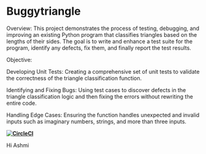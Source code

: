# Buggytriangle
Overview:
This project demonstrates the process of testing, debugging, and improving an existing Python program that classifies triangles based on the lengths of their sides. The goal is to write and enhance a test suite for the program, identify any defects, fix them, and finally report the test results.

Objective:

Developing Unit Tests: Creating a comprehensive set of unit tests to validate the correctness of the triangle classification function.

Identifying and Fixing Bugs: Using test cases to discover defects in the triangle classification logic and then fixing the errors without rewriting the entire code.

Handling Edge Cases: Ensuring the function handles unexpected and invalid inputs such as imaginary numbers, strings, and more than three inputs.

**[![CircleCI](https://dl.circleci.com/status-badge/img/circleci/7yHo4A7HD7R1EfKeCKEZPy/Loi2fg4GQbR72Jtq9zzfNH/tree/main.svg?style=svg)](https://dl.circleci.com/status-badge/redirect/circleci/7yHo4A7HD7R1EfKeCKEZPy/Loi2fg4GQbR72Jtq9zzfNH/tree/main)**


Hi Ashmi
